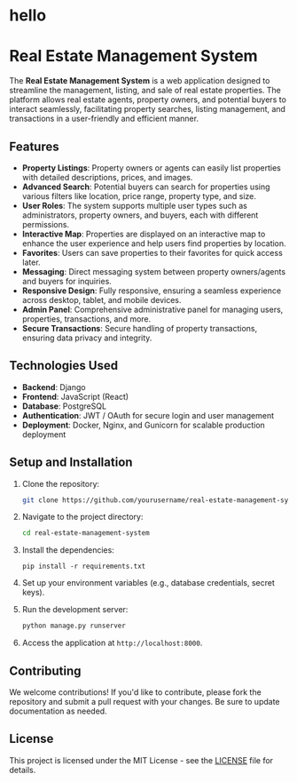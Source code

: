 # hello
# Real Estate Management System

The **Real Estate Management System** is a web application designed to streamline the management, listing, and sale of real estate properties. The platform allows real estate agents, property owners, and potential buyers to interact seamlessly, facilitating property searches, listing management, and transactions in a user-friendly and efficient manner.

## Features

- **Property Listings**: Property owners or agents can easily list properties with detailed descriptions, prices, and images.
- **Advanced Search**: Potential buyers can search for properties using various filters like location, price range, property type, and size.
- **User Roles**: The system supports multiple user types such as administrators, property owners, and buyers, each with different permissions.
- **Interactive Map**: Properties are displayed on an interactive map to enhance the user experience and help users find properties by location.
- **Favorites**: Users can save properties to their favorites for quick access later.
- **Messaging**: Direct messaging system between property owners/agents and buyers for inquiries.
- **Responsive Design**: Fully responsive, ensuring a seamless experience across desktop, tablet, and mobile devices.
- **Admin Panel**: Comprehensive administrative panel for managing users, properties, transactions, and more.
- **Secure Transactions**: Secure handling of property transactions, ensuring data privacy and integrity.
  
## Technologies Used

- **Backend**: Django 
- **Frontend**: JavaScript (React)
- **Database**: PostgreSQL
- **Authentication**: JWT / OAuth for secure login and user management
- **Deployment**: Docker, Nginx, and Gunicorn for scalable production deployment

## Setup and Installation

1. Clone the repository:
    ```bash
    git clone https://github.com/yourusername/real-estate-management-system.git
    ```

2. Navigate to the project directory:
    ```bash
    cd real-estate-management-system
    ```

3. Install the dependencies:
    ```
    pip install -r requirements.txt
    ```

4. Set up your environment variables (e.g., database credentials, secret keys).

5. Run the development server:
    ```bash
    python manage.py runserver
    ```

6. Access the application at `http://localhost:8000`.

## Contributing

We welcome contributions! If you'd like to contribute, please fork the repository and submit a pull request with your changes. Be sure to update documentation as needed.

## License

This project is licensed under the MIT License - see the [LICENSE](LICENSE) file for details.
